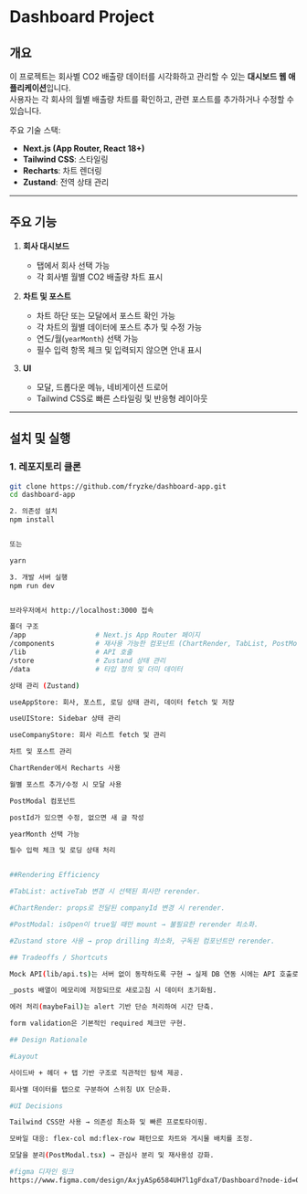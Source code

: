 # Dashboard Project

## 개요
이 프로젝트는 회사별 CO2 배출량 데이터를 시각화하고 관리할 수 있는 **대시보드 웹 애플리케이션**입니다.  
사용자는 각 회사의 월별 배출량 차트를 확인하고, 관련 포스트를 추가하거나 수정할 수 있습니다.

주요 기술 스택:
- **Next.js (App Router, React 18+)**
- **Tailwind CSS**: 스타일링
- **Recharts**: 차트 렌더링
- **Zustand**: 전역 상태 관리

---

## 주요 기능

1. **회사 대시보드**
   - 탭에서 회사 선택 가능
   - 각 회사별 월별 CO2 배출량 차트 표시

2. **차트 및 포스트**
   - 차트 하단 또는 모달에서 포스트 확인 가능
   - 각 차트의 월별 데이터에 포스트 추가 및 수정 가능
   - 연도/월(`yearMonth`) 선택 가능
   - 필수 입력 항목 체크 및 입력되지 않으면 안내 표시

3. **UI**
   - 모달, 드롭다운 메뉴, 네비게이션 드로어
   - Tailwind CSS로 빠른 스타일링 및 반응형 레이아웃

---

## 설치 및 실행

### 1. 레포지토리 클론
```bash
git clone https://github.com/fryzke/dashboard-app.git
cd dashboard-app

2. 의존성 설치
npm install


또는

yarn

3. 개발 서버 실행
npm run dev


브라우저에서 http://localhost:3000 접속

폴더 구조
/app                 # Next.js App Router 페이지
/components          # 재사용 가능한 컴포넌트 (ChartRender, TabList, PostModal, SideBar 등)
/lib                 # API 호출
/store               # Zustand 상태 관리
/data                # 타입 정의 및 더미 데이터

상태 관리 (Zustand)

useAppStore: 회사, 포스트, 로딩 상태 관리, 데이터 fetch 및 저장

useUIStore: Sidebar 상태 관리

useCompanyStore: 회사 리스트 fetch 및 관리

차트 및 포스트 관리

ChartRender에서 Recharts 사용

월별 포스트 추가/수정 시 모달 사용

PostModal 컴포넌트

postId가 있으면 수정, 없으면 새 글 작성

yearMonth 선택 가능

필수 입력 체크 및 로딩 상태 처리


##Rendering Efficiency

#TabList: activeTab 변경 시 선택된 회사만 rerender.

#ChartRender: props로 전달된 companyId 변경 시 rerender.

#PostModal: isOpen이 true일 때만 mount → 불필요한 rerender 최소화.

#Zustand store 사용 → prop drilling 최소화, 구독된 컴포넌트만 rerender.

## Tradeoffs / Shortcuts

Mock API(lib/api.ts)는 서버 없이 동작하도록 구현 → 실제 DB 연동 시에는 API 호출로 교체 필요.

_posts 배열이 메모리에 저장되므로 새로고침 시 데이터 초기화됨.

에러 처리(maybeFail)는 alert 기반 단순 처리하여 시간 단축.

form validation은 기본적인 required 체크만 구현.

## Design Rationale

#Layout

사이드바 + 헤더 + 탭 기반 구조로 직관적인 탐색 제공.

회사별 데이터를 탭으로 구분하여 스위칭 UX 단순화.

#UI Decisions

Tailwind CSS만 사용 → 의존성 최소화 및 빠른 프로토타이핑.

모바일 대응: flex-col md:flex-row 패턴으로 차트와 게시물 배치를 조정.

모달을 분리(PostModal.tsx) → 관심사 분리 및 재사용성 강화.

#figma 디자인 링크
https://www.figma.com/design/AxjyASp6584UH7l1gFdxaT/Dashboard?node-id=0-1&t=cEJJQv0nwZJnOqae-1

